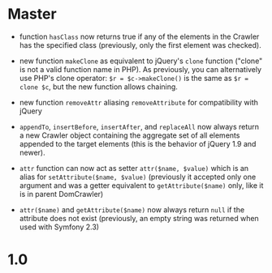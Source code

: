 Master
=================

- function `hasClass` now returns true if any of the elements in the Crawler has the specified class (previously,
  only the first element was checked). 

- new function `makeClone` as equivalent to jQuery's `clone` function ("clone" is not a valid function name in PHP).
  As previously, you can alternatively use PHP's clone operator: `$r = $c->makeClone()` is the same as `$r = clone $c`,
  but the new function allows chaining.

- new function `removeAttr` aliasing `removeAttribute` for compatibility with jQuery

- `appendTo`, `insertBefore`, `insertAfter`, and `replaceAll` now always return a new Crawler object containing
  the aggregate set of all elements appended to the target elements (this is the behavior of jQuery 1.9 and newer).
  
- `attr` function can now act as setter `attr($name, $value)` which is an alias for `setAttribute($name, $value)`
  (previously it accepted only one argument and was a getter equivalent to `getAttribute($name)` only, like it is
  in parent DomCrawler)
  
- `attr($name)` and `getAttribute($name)` now always return `null` if the attribute does not exist (previously, an empty
  string was returned when used with Symfony 2.3)

1.0
===